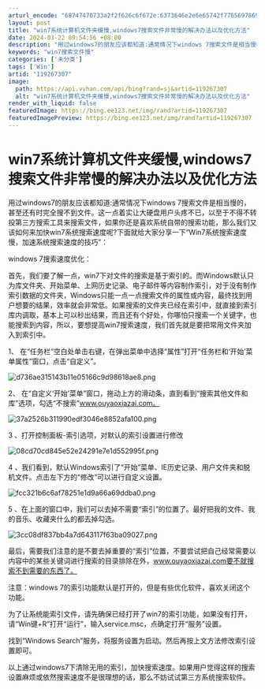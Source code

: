 ```yaml
---
arturl_encode: "68747470733a2f2f626c6f672e:6373646e2e6e65742f77656978696e5f33343633383238322f:61727469636c652f64657461696c732f313139323637333037"
layout: post
title: "win7系统计算机文件夹缓慢,windows7搜索文件非常慢的解决办法以及优化方法"
date: 2024-03-22 09:54:56 +08:00
description: "用过windows7的朋友应该都知道:通常情况下windows 7搜索文件是相当慢的，甚至还有时完全"
keywords: "win7搜索文件慢"
categories: ['未分类']
tags: ['Win']
artid: "119267307"
image:
  path: https://api.vvhan.com/api/bing?rand=sj&artid=119267307
  alt: "win7系统计算机文件夹缓慢,windows7搜索文件非常慢的解决办法以及优化方法"
render_with_liquid: false
featuredImage: https://bing.ee123.net/img/rand?artid=119267307
featuredImagePreview: https://bing.ee123.net/img/rand?artid=119267307
---
```


# win7系统计算机文件夹缓慢,windows7搜索文件非常慢的解决办法以及优化方法

用过windows7的朋友应该都知道:通常情况下windows 7搜索文件是相当慢的，甚至还有时完全搜不到文件。这一点着实让大硬盘用户头疼不已，以至于不得不转投第三方搜索工具来搜索文件，如果你还是喜欢系统自带的搜索功能，那么我们又该如何来加快win7系统搜索速度呢?下面就给大家分享一下“Win7系统搜索速度慢，加速系统搜索速度的技巧”：

windows 7搜索速度优化：

首先，我们要了解一点，win7下对文件的搜索是基于索引的。而Windows默认只为库文件夹、开始菜单、上网历史记录、电子邮件等内容制作索引，对于没有制作索引数据的文件夹，Windows只能一点一点搜索文件的属性或内容，最终找到用户想要的结果，效率就会非常低。如果搜索的文件夹已经在索引中，就直接到索引库内调取，基本上可以秒出结果，而且还有个好处，你哪怕只搜索一个关键字，也能搜索到内容，所以，要想提高win7搜索速度，我们首先就是要把常用文件夹加入到索引中。

1、 在“任务栏”空白处单击右键，在弹出菜单中选择“属性”打开“任务栏和‘开始’菜单属性”窗口，点击“自定义”。

![d736ae315143b11e05166c9d98618ae8.png](https://i-blog.csdnimg.cn/blog_migrate/c3b70da145dcfe3f2419c20f3fb20766.jpeg)

2、 在“自定义‘开始’菜单”窗口，拖动上方的滑动条，直到看到“搜索其他文件和库”选项，勾选“不搜索”www.ouyaoxiazai.com。

![37a2526b311990edf3046e8852afa100.png](https://i-blog.csdnimg.cn/blog_migrate/84e00753a650be73108a90350e91bd24.jpeg)

3 、打开控制面板-索引选项，对默认的索引设置进行修改

![08cd70cd845e52e24291e7e1d552995f.png](https://i-blog.csdnimg.cn/blog_migrate/cd332b501c3bfe0cbd7c6e5e5e81750a.png)

4 、我们看到，默认Windows索引了“开始”菜单、IE历史记录、用户文件夹和脱机文件。点击左下方的“修改”可以进行自定义设置。

![fcc321b6c6af78251e1d9a66a69ddba0.png](https://i-blog.csdnimg.cn/blog_migrate/364f7f33823378c5d00da868fc86020d.jpeg)

5 、在上面的窗口中，我们可以去掉不需要“索引”的位置了。最好把我的文件、我的音乐、收藏夹什么的都去掉勾选。

![3cc08df837bb4a7d643117f63ba09027.png](https://i-blog.csdnimg.cn/blog_migrate/5275dedba882a3ef5227c41b2bc72a86.jpeg)

最后，需要我们注意的是不要去掉重要的“索引”位置，不要尝试把自己经常需要以内容中的某些关键词进行搜索的目录排除在外，www.ouyaoxiazai.com要不就搜索不到需要的东西了。

注意：windows 7的索引功能默认是打开的，但是有些优化软件，喜欢关闭这个功能。

为了让系统能索引文件，请先确保已经打开了win7的索引功能，如果没有打开，请“Win键+R”打开“运行”，输入service.msc，点确定打开“服务”设置。

找到“Windows Search”服务，将服务设置为启动。然后再按上文方法修改索引设置即可。

以上通过windows7下清除无用的索引，加快搜索速度。如果用户觉得这样的搜索设置麻烦或依然搜索速度不是很理想的话，那么不妨试试第三方系统搜索软件。